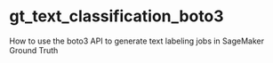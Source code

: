 # gt_text_classification_boto3
How to use the boto3 API to generate text labeling jobs in SageMaker Ground Truth
